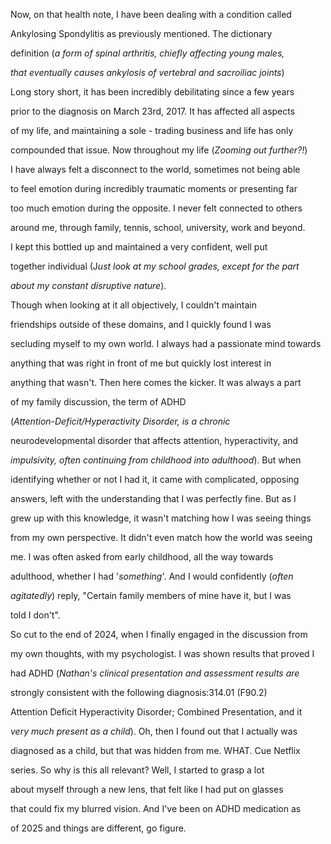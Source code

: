 Now, on that health note, I have been dealing with a condition called

Ankylosing Spondylitis as previously mentioned. The dictionary

definition (*a form of spinal arthritis, chiefly affecting young males,*

*that eventually causes ankylosis of vertebral and sacroiliac joints*)

Long story short, it has been incredibly debilitating since a few years

prior to the diagnosis on March 23rd, 2017. It has affected all aspects

of my life, and maintaining a sole - trading business and life has only

compounded that issue. Now throughout my life (*Zooming out further?!*)

I have always felt a disconnect to the world, sometimes not being able

to feel emotion during incredibly traumatic moments or presenting far

too much emotion during the opposite. I never felt connected to others

around me, through family, tennis, school, university, work and beyond.

I kept this bottled up and maintained a very confident, well put

together individual (J*ust look at my school grades, except for the part*

*about my constant disruptive nature*).

Though when looking at it all objectively, I couldn't maintain

friendships outside of these domains, and I quickly found I was

secluding myself to my own world. I always had a passionate mind towards

anything that was right in front of me but quickly lost interest in

anything that wasn't. Then here comes the kicker. It was always a part

of my family discussion, the term of ADHD

(*Attention-Deficit/Hyperactivity Disorder, is a chronic*

neurodevelopmental disorder that affects attention, hyperactivity, and

*impulsivity, often continuing from childhood into adulthood*). But when

identifying whether or not I had it, it came with complicated, opposing

answers, left with the understanding that I was perfectly fine. But as I

grew up with this knowledge, it wasn't matching how I was seeing things

from my own perspective. It didn't even match how the world was seeing

me. I was often asked from early childhood, all the way towards

adulthood, whether I had '*something*'. And I would confidently (*often*

*agitatedly*) reply, "Certain family members of mine have it, but I was

told I don't".

So cut to the end of 2024, when I finally engaged in the discussion from

my own thoughts, with my psychologist. I was shown results that proved I

had ADHD (*Nathan's clinical presentation and assessment results are*

strongly consistent with the following diagnosis:314.01 (F90.2)

Attention Deficit Hyperactivity Disorder; Combined Presentation, and it

*very much present as a child*). Oh, then I found out that I actually was

diagnosed as a child, but that was hidden from me. WHAT. Cue Netflix

series. So why is this all relevant? Well, I started to grasp a lot

about myself through a new lens, that felt like I had put on glasses

that could fix my blurred vision. And I've been on ADHD medication as

of 2025 and things are different, go figure.
